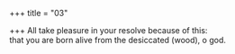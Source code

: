 +++
title = "03"

+++
All take pleasure in your resolve because of this:  
that you are born alive from the desiccated (wood), o god.  